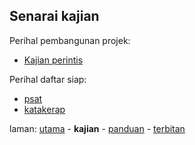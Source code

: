 ---
---

## Senarai kajian

Perihal pembangunan projek:

* [Kajian perintis][101]

Perihal daftar siap:

* [psat][201]
* [katakerap][202]

laman: [utama][0] - **kajian** - [panduan][2] - [terbitan][3]

  [0]: ../index.md
  [2]: ../panduan/index.md
  [3]: ../terbitan/index.md
  [101]: #
  [201]: psat.md
  [202]: katakerap.md
